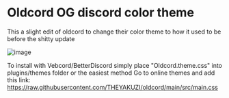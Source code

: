 # Oldcord OG discord color theme

This a slight edit of oldcord to change their color theme to how it used to be before the shitty update 

![image](https://github.com/user-attachments/assets/44931310-bd24-416d-a3b6-babb3caa37a4)

To install with Vebcord/BetterDiscord simply place "Oldcord.theme.css" into plugins/themes folder 
or the easiest method
Go to online themes and add this link: https://raw.githubusercontent.com/THEYAKUZI/oldcord/main/src/main.css
